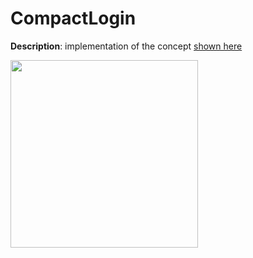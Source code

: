 #  CompactLogin

**Description**: implementation of the concept [shown here](https://material.uplabs.com/posts/compact-login)

<img src="https://github.com/Nexen23/CompactLogin/blob/master/showcase/demo.gif" width="300">
